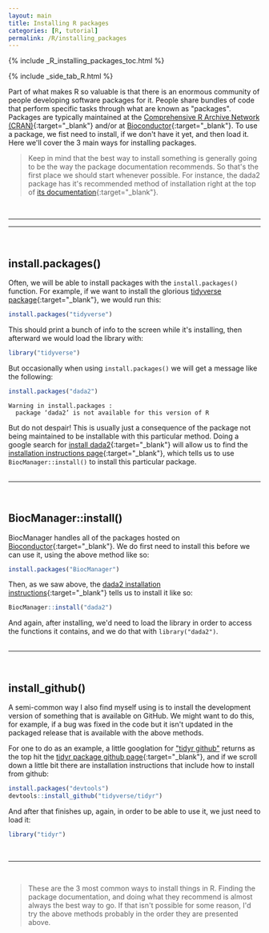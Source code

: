 ```yaml
---
layout: main
title: Installing R packages
categories: [R, tutorial]
permalink: /R/installing_packages
---
```


{% include _R_installing_packages_toc.html %}

{% include _side_tab_R.html %}

Part of what makes R so valuable is that there is an enormous community of people developing software packages for it. People share bundles of code that perform specific tasks through what are known as "packages". Packages are typically maintained at the [Comprehensive R Archive Network (CRAN)](https://cran.r-project.org/web/packages/){:target="_blank"} and/or at [Bioconductor](https://www.bioconductor.org/){:target="_blank"}. To use a package, we fist need to install, if we don't have it yet, and then load it. Here we'll cover the 3 main ways for installing packages.

> Keep in mind that the best way to install something is generally going to be the way the package documentation recommends. So that's the first place we should start whenever possible. For instance, the dada2 package has it's recommended method of installation right at the top of [its documentation](https://benjjneb.github.io/dada2/){:target="_blank"}. 

<br>

---
---
<br>

## install.packages()
Often, we will be able to install packages with the `install.packages()` function. For example, if we want to install the glorious [tidyverse package](https://tidyverse.tidyverse.org/){:target="_blank"}, we would run this:

```R
install.packages("tidyverse")
```

This should print a bunch of info to the screen while it's installing, then afterward we would load the library with:

```R
library("tidyverse")
```

But occasionally when using `install.packages()` we will get a message like the following:

```R
install.packages("dada2")
```

```
Warning in install.packages :
  package ‘dada2’ is not available for this version of R
```


But do not despair! This is usually just a consequence of the package not being maintained to be installable with this particular method. Doing a google search for [install dada2](https://www.google.com/search?q=install+dada2&rlz=1C5GCEM_enUS1005US1006&oq=install+dada2&aqs=chrome.0.69i59j0i512l2j0i22i30l4j69i60.1680j0j4&sourceid=chrome&ie=UTF-8){:target="_blank"} will allow us to find the [installation instructions page](https://benjjneb.github.io/dada2/dada-installation.html){:target="_blank"}, which tells us to use `BiocManager::install()` to install this particular package.  
<br>

---
<br>

## BiocManager::install()
BiocManager handles all of the packages hosted on [Bioconductor](https://bioconductor.org/){:target="_blank"}. We do first need to install this before we can use it, using the above method like so: 

```R
install.packages("BiocManager")
```

Then, as we saw above, the [dada2 installation instructions](https://benjjneb.github.io/dada2/dada-installation.html){:target="_blank"} tells us to install it like so: 


```R
BiocManager::install("dada2")
```

And again, after installing, we'd need to load the library in order to access the functions it contains, and we do that with `library("dada2")`.  
<br>

---
<br>

## install_github()
A semi-common way I also find myself using is to install the development version of something that is available on GitHub. We might want to do this, for example, if a bug was fixed in the code but it isn't updated in the packaged release that is available with the above methods. 

For one to do as an example, a little googlation for ["tidyr github"](https://www.google.com/search?q=tidyr+github&rlz=1C5GCEM_enUS1005US1006&oq=tidyr+github&aqs=chrome..69i57j0i433i512j0i512l8.1952j0j7&sourceid=chrome&ie=UTF-8) returns as the top hit the [tidyr package github page](https://github.com/tidyverse/tidyr){:target="_blank"}, and if we scroll down a little bit there are installation instructions that include how to install from github:

```R
install.packages("devtools")
devtools::install_github("tidyverse/tidyr") 
```

And after that finishes up, again, in order to be able to use it, we just need to load it: 

```R
library("tidyr")
```

<br>

---
<br>

> These are the 3 most common ways to install things in R. Finding the package documentation, and doing what they recommend is almost always the best way to go. If that isn't possible for some reason, I'd try the above methods probably in the order they are presented above.
